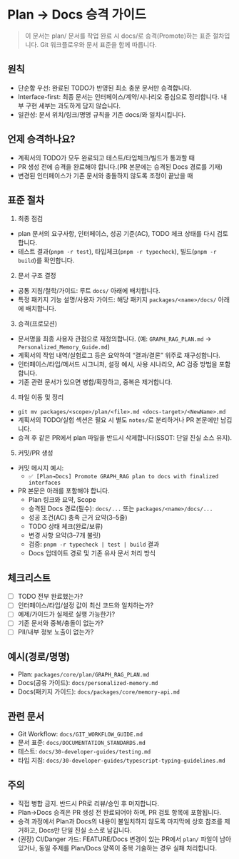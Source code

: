# Plan → Docs 승격 가이드

> 이 문서는 plan/ 문서를 작업 완료 시 docs/로 승격(Promote)하는 표준 절차입니다. Git 워크플로우와 문서 표준을 함께 따릅니다.

## 원칙

- 단순함 우선: 완료된 TODO가 반영된 최소 충분 문서만 승격합니다.
- Interface-first: 최종 문서는 인터페이스/계약/시나리오 중심으로 정리합니다. 내부 구현 세부는 과도하게 담지 않습니다.
- 일관성: 문서 위치/링크/명명 규칙을 기존 docs/와 일치시킵니다.

## 언제 승격하나요?

- 계획서의 TODO가 모두 완료되고 테스트/타입체크/빌드가 통과할 때
- PR 생성 전에 승격을 완료해야 합니다.(PR 본문에는 승격된 Docs 경로를 기재)
- 변경된 인터페이스가 기존 문서와 충돌하지 않도록 조정이 끝났을 때

## 표준 절차

1. 최종 점검

- plan 문서의 요구사항, 인터페이스, 성공 기준(AC), TODO 체크 상태를 다시 검토합니다.
- 테스트 결과(`pnpm -r test`), 타입체크(`pnpm -r typecheck`), 빌드(`pnpm -r build`)를 확인합니다.

2. 문서 구조 결정

- 공통 지침/철학/가이드: 루트 `docs/` 아래에 배치합니다.
- 특정 패키지 기능 설명/사용자 가이드: 해당 패키지 `packages/<name>/docs/` 아래에 배치합니다.

3. 승격(프로모션)

- 문서명을 최종 사용자 관점으로 재정의합니다. (예: `GRAPH_RAG_PLAN.md` → `Personalized_Memory_Guide.md`)
- 계획서의 작업 내역/실험로그 등은 요약하여 “결과/결론” 위주로 재구성합니다.
- 인터페이스/타입/메서드 시그니처, 설정 예시, 사용 시나리오, AC 검증 방법을 포함합니다.
- 기존 관련 문서가 있으면 병합/확장하고, 중복은 제거합니다.

4. 파일 이동 및 정리

- `git mv packages/<scope>/plan/<file>.md <docs-target>/<NewName>.md`
- 계획서의 TODO/실험 섹션은 필요 시 별도 `notes/`로 분리하거나 PR 본문에만 남깁니다.
- 승격 후 같은 PR에서 plan 파일을 반드시 삭제합니다(SSOT: 단일 진실 소스 유지).

5. 커밋/PR 생성

- 커밋 메시지 예시:
  - `✅ [Plan→Docs] Promote GRAPH_RAG plan to docs with finalized interfaces`
- PR 본문은 아래를 포함해야 합니다.
  - Plan 링크와 요약, Scope
  - 승격된 Docs 경로(필수): `docs/...` 또는 `packages/<name>/docs/...`
  - 성공 조건(AC) 충족 근거 요약(3–5줄)
  - TODO 상태 체크(완료/보류)
  - 변경 사항 요약(3–7개 불릿)
  - 검증: `pnpm -r typecheck | test | build` 결과
  - Docs 업데이트 경로 및 기존 유사 문서 처리 방식

## 체크리스트

- [ ] TODO 전부 완료했는가?
- [ ] 인터페이스/타입/설정 값이 최신 코드와 일치하는가?
- [ ] 예제/가이드가 실제로 실행 가능한가?
- [ ] 기존 문서와 중복/충돌이 없는가?
- [ ] PII/내부 정보 노출이 없는가?

## 예시(경로/명명)

- Plan: `packages/core/plan/GRAPH_RAG_PLAN.md`
- Docs(공유 가이드): `docs/personalized-memory.md`
- Docs(패키지 가이드): `docs/packages/core/memory-api.md`

## 관련 문서

- Git Workflow: `docs/GIT_WORKFLOW_GUIDE.md`
- 문서 표준: `docs/DOCUMENTATION_STANDARDS.md`
- 테스트: `docs/30-developer-guides/testing.md`
- 타입 지침: `docs/30-developer-guides/typescript-typing-guidelines.md`

## 주의

- 직접 병합 금지. 반드시 PR로 리뷰/승인 후 머지합니다.
- Plan→Docs 승격은 PR 생성 전 완료되어야 하며, PR 검토 항목에 포함됩니다.
- 승격 과정에서 Plan과 Docs의 내용이 불일치하지 않도록 마지막에 상호 참조를 제거하고, Docs만 단일 진실 소스로 남깁니다.
- (권장) CI/Danger 가드: FEATURE/Docs 변경이 있는 PR에서 `plan/` 파일이 남아있거나, 동일 주제를 Plan/Docs 양쪽이 중복 기술하는 경우 실패 처리합니다.
